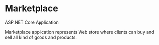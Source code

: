 # Marketplace
ASP.NET Core Application

Marketplace application represents Web store where clients can buy and sell all kind of goods and products. 
